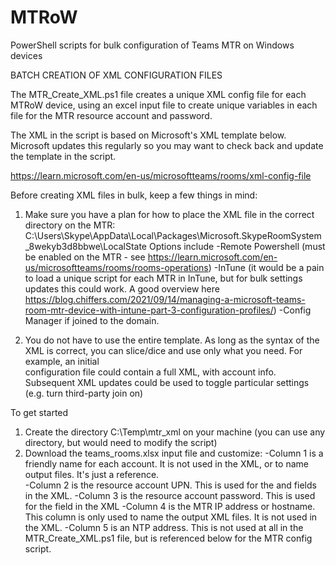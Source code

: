# MTRoW
PowerShell scripts for bulk configuration of Teams MTR on Windows devices

BATCH CREATION OF XML CONFIGURATION FILES

The MTR_Create_XML.ps1 file creates a unique XML config file for each MTRoW device, using an excel input file to create unique variables in each file for the MTR resource account and password.

The XML in the script is based on Microsoft's XML template below. Microsoft updates this regularly so you may want to check back and update the template in the script.

https://learn.microsoft.com/en-us/microsoftteams/rooms/xml-config-file

Before creating XML files in bulk, keep a few things in mind:
1) Make sure you have a plan for how to place the XML file in the correct directory on the MTR:
   C:\Users\Skype\AppData\Local\Packages\Microsoft.SkypeRoomSystem_8wekyb3d8bbwe\LocalState
      Options include
        -Remote Powershell (must be enabled on the MTR - see https://learn.microsoft.com/en-us/microsoftteams/rooms/rooms-operations)
        -InTune (it would be a pain to load a unique script for each MTR in InTune, but for bulk settings updates this could work. A good overview here       
         https://blog.chiffers.com/2021/09/14/managing-a-microsoft-teams-room-mtr-device-with-intune-part-3-configuration-profiles/)
         -Config Manager if joined to the domain.

2) You do not have to use the entire template. As long as the syntax of the XML is correct, you can slice/dice and use only what you need. For example, an initial  
   configuration file could contain a full XML, with account info. Subsequent XML updates could be used to toggle particular settings (e.g. turn third-party join on)


To get started
1. Create the directory C:\Temp\mtr_xml on your machine (you can use any directory, but would need to modify the script)
2. Download the teams_rooms.xlsx input file and customize:
    -Column 1 is a friendly name for each account. It is not used in the XML, or to name output files. It's just a reference.  
    -Column 2 is the resource account UPN. This is used for the <SkypeSignInAddress> and <ExchangeAddress> fields in the XML.
    -Column 3 is the resource account password. This is used for the <Password> field in the XML
    -Column 4 is the MTR IP address or hostname. This column is only used to name the output XML files. It is not used in the XML.
    -Column 5 is an NTP address. This is not used at all in the MTR_Create_XML.ps1 file, but is referenced below for the MTR config script. 


